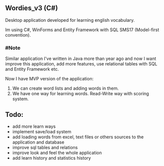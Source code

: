 ## Wordies_v3 (C#)

Desktop application developed for learning english vocabulary.

Im using C#, WinForms and Entity Framework with SQL SMS17 (Model-first convention).

### #Note
Similar application I've written in Java more than year ago and now I want improve this application, add more features, 
use relational tables with SQL and Entity Framework etc.

Now I have MVP version of the application:
1. We can create word lists and adding words in them.
2. We have one way for learning words. Read-Write way with scoring system.

## Todo:
- add more learn ways
- implement save/load system
- add loading words from excel, text files or others sources to the application and database
- improve sql tables and relations
- improve look and feel the whole application
- add learn history and statistics history
